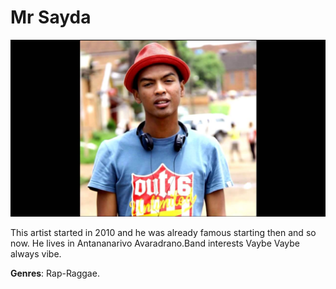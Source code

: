 # Mr Sayda

![picture of Mr sayda](mr-sayda.jpg)

This artist started in 2010 and he was already famous starting then and so now.
He lives in Antananarivo Avaradrano.Band interests Vaybe Vaybe always vibe.

**Genres**: Rap-Raggae.
